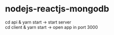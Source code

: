 # nodejs-reactjs-mongodb
cd api & yarn start -> start server  
cd client & yarn start -> open app in port 3000


<!-- .gitignore -->
